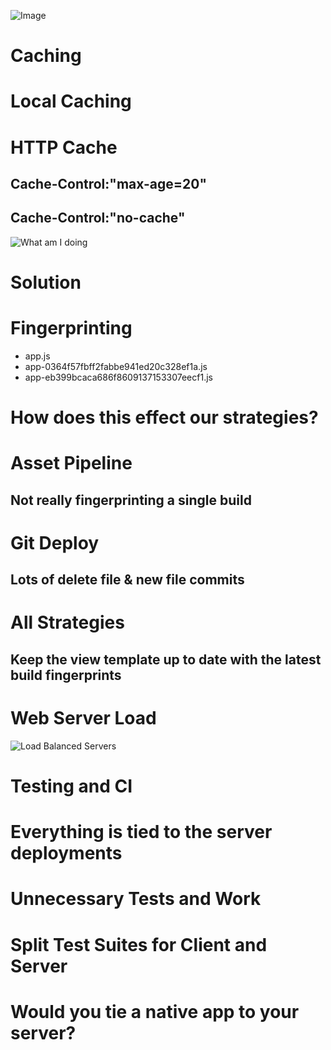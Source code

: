 ![Image](http://2.bp.blogspot.com/-vzgXgxkC3rw/UxokeRNYj1I/AAAAAAAACK0/SUFqTffmWEQ/s1600/wizard-behind-curtain1.jpg) <!-- .element: width="100%" -->



# Caching


# Local Caching


# HTTP Cache
## Cache-Control:"max-age=20" <!-- .element: class="fragment" data-fragment-index="2" -->
## Cache-Control:"no-cache" <!-- .element: class="fragment" data-fragment-index="3" -->


![What am I doing](http://weknowgifs.com/wp-content/uploads/2013/11/i-have-no-idea-what-im-doing-dog-gif.gif) <!-- .element: width="100%" -->


# Solution


# Fingerprinting

* app.js <!-- .element: class="fragment" data-fragment-index="2" -->
* app-0364f57fbff2fabbe941ed20c328ef1a.js <!-- .element: class="fragment" data-fragment-index="3" -->
* app-eb399bcaca686f8609137153307eecf1.js <!-- .element: class="fragment" data-fragment-index="4" -->


# How does this effect our strategies?


# Asset Pipeline
## Not really fingerprinting a single build <!-- .element: class="fragment" data-fragment-index="2" -->


# Git Deploy
## Lots of delete file & new file commits <!-- .element: class="fragment" data-fragment-index="2" -->


# All Strategies
## Keep the view template up to date with the latest build fingerprints <!-- .element: class="fragment" data-fragment-index="2" -->



# Web Server Load


![Load Balanced Servers](http://i.stack.imgur.com/m69Bq.png)



# Testing and CI


# Everything is tied to the server deployments


# Unnecessary Tests and Work


# Split Test Suites for Client and Server


# Would you tie a native app to your server?
